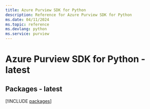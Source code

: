 ```yaml
---
title: Azure Purview SDK for Python
description: Reference for Azure Purview SDK for Python
ms.date: 04/11/2024
ms.topic: reference
ms.devlang: python
ms.service: purview
---
```

# Azure Purview SDK for Python - latest
## Packages - latest
[!INCLUDE [packages](purview-index.md)]